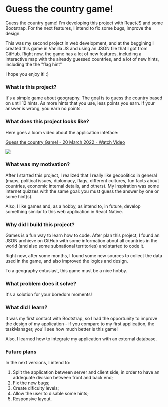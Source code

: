 # Guess the country game!
Guess the country game! I'm developing this project with ReactJS and some Bootstrap. For the next features, I intend to fix some bugs, improve the design. 

This was my second project in web development, and at the beggining I created this game in Vanilla JS and using an JSON file that I got from GitHub. Right now, the game has a lot of new features, including a interactive map with the already guessed countries, and a lot of new hints, including the the "flag hint" 

I hope you enjoy it! :)

### What is this project?
It's a simple game about geography. The goal is to guess the country based on until 12 hints. As more hints that you use, less points you earn. If your answer is wrong, you earn no points.

### What does this project looks like?
Here goes a loom video about the application inteface:

<a href="https://www.loom.com/share/8e84fb1c21344c82abc541d803946371">
    <p>Guess the country Game! - 20 March 2022 - Watch Video</p>
    <img style="max-width:300px;" src="https://cdn.loom.com/sessions/thumbnails/8e84fb1c21344c82abc541d803946371-with-play.gif">
</a>

### What was my motivation?
After I started this project, I realized that I really like geopolitics in general (maps, political issues, diplomacy, flags, different cultures, fun facts about countries, economic internal details, and others). My inspiration was some internet quizzes with the same goal: you must guess the answer by one or some hint(s). 

Also, I like games and, as a hobby, as intend to, in future, develop something similar to this web application in React Native. 

### Why did I build this project?
Games is a fun way to learn how to code. After plan this project, I found an JSON archieve on GitHub with some information about all countries in the world (and also some subnational territories) and started to code it.

Right now, after some months, I found some new sources to collect the data used in the game, and also improved the logics and design. 

To a geography entusiast, this game must be a nice hobby.

### What problem does it solve?
It's a solution for your boredom moments!

### What did I learn?
It was my first contact with Bootstrap, so I had the opportunity to improve the design of my application - if you compare to my first application, the taskManager, you'll see how much better is this game!

Also, I learned how to integrate my application with an external database.

### Future plans
In the next versions, I intend to:
1. Split the application between server and client side, in order to have an addequate division between front and back end;
2. Fix the new bugs;
3. Create dificulty levels;
4. Allow the user to disable some hints;
5. Responsive layout.
